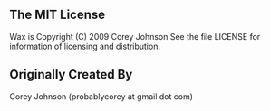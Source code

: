 

The MIT License
---------------
Wax is Copyright (C) 2009 Corey Johnson See the file LICENSE for information of licensing and distribution.

Originally Created By
---------------------
Corey Johnson (probablycorey at gmail dot com)
